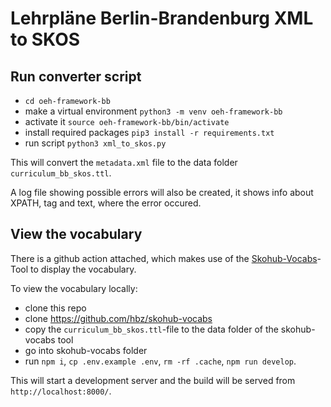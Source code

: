 # Lehrpläne Berlin-Brandenburg XML to SKOS

## Run converter script

- `cd oeh-framework-bb`
- make a virtual environment `python3 -m venv oeh-framework-bb`
- activate it `source oeh-framework-bb/bin/activate`
- install required packages `pip3 install -r requirements.txt`
- run script `python3 xml_to_skos.py`

This will convert the `metadata.xml` file to the data folder `curriculum_bb_skos.ttl`.

A log file showing possible errors will also be created, it 
shows info about XPATH, tag and text, where the error occured.


## View the vocabulary

There is a github action attached, which makes use of the
[Skohub-Vocabs](https://github.com/hbz/skohub-vocabs)-Tool to display the vocabulary.

To view the vocabulary locally:
- clone this repo
- clone https://github.com/hbz/skohub-vocabs
- copy the `curriculum_bb_skos.ttl`-file to the data folder of the skohub-vocabs tool
- go into skohub-vocabs folder
- run `npm i`, `cp .env.example .env`, `rm -rf .cache`, `npm run develop`.

This will start a development server and the build will be served from `http://localhost:8000/`.
